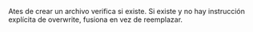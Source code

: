 Ates de crear un archivo verifica si existe. Si existe y no hay
instrucción explícita de overwrite, fusiona en vez de reemplazar.
